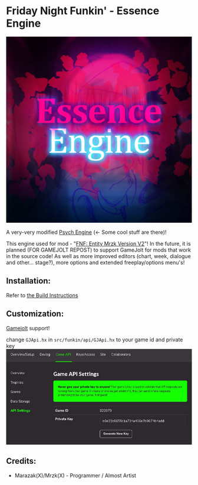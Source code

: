 # Friday Night Funkin' - Essence Engine
![](bin/art/itwillbepainted.png)

A very-very modified [Psych Engine](https://github.com/ShadowMario/FNF-PsychEngine) (<- Some cool stuff are there)!

This engine used for mod - "[FNF: Entity Mrzk Version V2](https://gamebanana.com/mods/496620)"!
In the future, it is planned (FOR GAMEJOLT REPOST) to support GameJolt for mods that work in the source code! As well as more improved editors (chart, week, dialogue and other... stage?), more options and extended freeplay/options menu's!

## Installation:

Refer to [the Build Instructions](bin/setup/README.md)

## Customization:
[Gamejolt](https://gamejolt.com/) support!

change `GJApi.hx` in `src/funkin/api/GJApi.hx` to your game id and private key
![SHOWCASE](bin/docs/img/gjapi.jpg)

## Credits:
* Marazak(X)/Mrzk(X) - Programmer / Almost Artist
